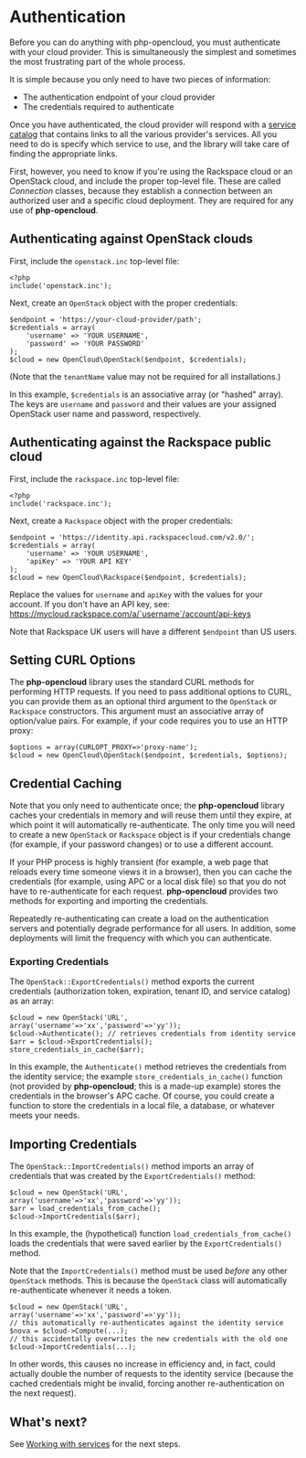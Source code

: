 Authentication
==============

Before you can do anything with php-opencloud, you must authenticate
with your cloud provider. This is simultaneously the simplest and sometimes
the most frustrating part of the whole process.

It is simple because you only need to have two pieces of information:

* The authentication endpoint of your cloud provider
* The credentials required to authenticate

Once you have authenticated, the cloud provider will respond with a
[service catalog](http://docs.rackspace.com/auth/api/v2.0/auth-client-devguide/content/Sample_Request_Response-d1e64.html)
that contains links to all the
various provider's services. All you need to do is specify which service
to use, and the library will take care of finding the appropriate links.

First, however, you need to know if you're using the Rackspace cloud
or an OpenStack cloud, and include the proper top-level file. These are
called *Connection* classes, because they establish a connection between an
authorized user and a specific cloud deployment. They are required for any use of
<b>php-opencloud</b>.

## Authenticating against OpenStack clouds

First, include the `openstack.inc` top-level file:

    <?php
    include('openstack.inc');

Next, create an `OpenStack` object with the proper credentials:

    $endpoint = 'https://your-cloud-provider/path';
    $credentials = array(
        'username' => 'YOUR USERNAME',
        'password' => 'YOUR PASSWORD'
    );
    $cloud = new OpenCloud\OpenStack($endpoint, $credentials);

(Note that the `tenantName` value may not be required for all installations.)

In this example, `$credentials` is an associative array (or "hashed" array). The
keys are `username` and `password` and their values are your assigned OpenStack user
name and password, respectively.

## Authenticating against the Rackspace public cloud

First, include the `rackspace.inc` top-level file:

    <?php
    include('rackspace.inc');

Next, create a `Rackspace` object with the proper credentials:

    $endpoint = 'https://identity.api.rackspacecloud.com/v2.0/';
    $credentials = array(
        'username' => 'YOUR USERNAME',
        'apiKey' => 'YOUR API KEY'
    );
    $cloud = new OpenCloud\Rackspace($endpoint, $credentials);

Replace the values for `username` and `apiKey` with the values for your
account. If you don't have an API key, see:
https://mycloud.rackspace.com/a/`username`/account/api-keys

Note that Rackspace UK users will have a different `$endpoint` than US users.

## Setting CURL Options

The **php-opencloud** library uses the standard CURL methods for performing
HTTP requests. If you need to pass additional options to CURL, you can
provide them as an optional third argument to the `OpenStack` or
`Rackspace` constructors. This argument must an associative array of
option/value pairs. For example, if your code requires you to use an HTTP
proxy:

	$options = array(CURLOPT_PROXY=>'proxy-name');
	$cloud = new OpenCloud\OpenStack($endpoint, $credentials, $options);

## Credential Caching

Note that you only need to authenticate once; the **php-opencloud** library
caches your credentials in memory and will reuse them until they expire, at
which point it
will automatically re-authenticate. The only time you will need to create a new
`OpenStack` or `Rackspace` object is if your credentials change (for example,
if your
password changes) or to use a different account.

If your PHP process is highly transient (for example, a web page that reloads
every time someone views it in a browser), then you can cache the credentials
(for example, using APC or a local disk file) so that you do not have to
re-authenticate for each request. **php-opencloud** provides two methods for
exporting and importing the credentials.

Repeatedly re-authenticating can create a load on the authentication servers and
potentially degrade performance for all users. In addition, some deployments
will limit the frequency with which you can authenticate.

### Exporting Credentials

The `OpenStack::ExportCredentials()` method exports the current credentials
(authorization token, expiration, tenant ID, and service catalog)
as an array:

	$cloud = new OpenStack('URL', array('username'=>'xx','password'=>'yy'));
	$cloud->Authenticate();	// retrieves credentials from identity service
	$arr = $cloud->ExportCredentials();
	store_credentials_in_cache($arr);

In this example, the `Authenticate()` method retrieves the credentials from
the identity service; the example `store_credentials_in_cache()` function
(not provided by **php-opencloud**; this is a made-up example) stores the
credentials in the browser's APC cache. Of course, you could create a function
to store the credentials in a local file, a database, or whatever meets your
needs.

## Importing Credentials

The `OpenStack::ImportCredentials()` method imports an array of credentials
that was created by the `ExportCredentials()` method:

	$cloud = new OpenStack('URL', array('username'=>'xx','password'=>'yy'));
	$arr = load_credentials_from_cache();
	$cloud->ImportCredentials($arr);

In this example, the (hypothetical) function `load_credentials_from_cache()`
loads the credentials that were saved earlier by the `ExportCredentials()`
method.

Note that the `ImportCredentials()` method must be used *before* any other
`OpenStack` methods. This is because the `OpenStack` class will automatically
re-authenticate whenever it needs a token.

	$cloud = new OpenStack('URL', array('username'=>'xx','password'=>'yy'));
	// this automatically re-authenticates against the identity service
	$nova = $cloud->Compute(...);
	// this accidentally overwrites the new credentials with the old one
	$cloud->ImportCredentials(...);

In other words, this causes no increase in efficiency and, in fact, could
actually double the number of requests to the identity service (because the
cached credentials might be invalid, forcing another re-authentication
on the next request).

What's next?
------------

See [Working with services](services.md) for the next steps.
